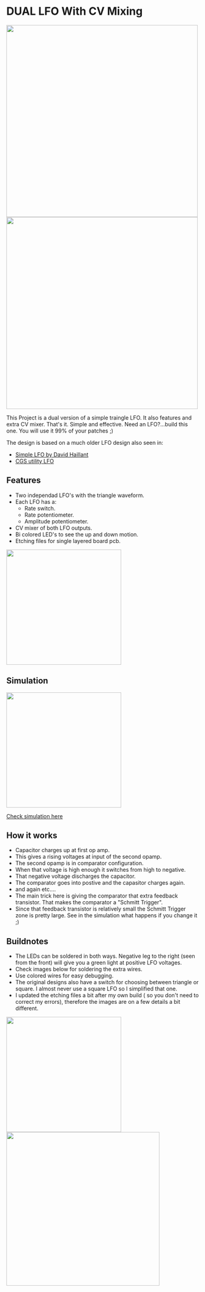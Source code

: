 # DUAL LFO With CV Mixing

<img src="https://raw.githubusercontent.com/PierreIsCoding/sdiy/main/Dual_LFO/images/20220211_143323.jpg" height="500" />  <img src="https://raw.githubusercontent.com/PierreIsCoding/sdiy/main/Dual_LFO/images/front.PNG" height="500" />

This Project is a dual version of a simple traingle LFO. It also features and extra CV mixer. 
That's it. Simple and effective. Need an LFO?...build this one. You will use it 99% of your patches ;)

The design is based on a much older LFO design also seen in:
*  [Simple LFO by David Haillant](https://www.davidhaillant.com/simple-lfo-1-5/#more-2112)
*  [CGS utility LFO](https://sdiy.info/wiki/CGS_utility_LFO)



## Features
* Two independad LFO's with the triangle waveform.
* Each LFO has a:
  * Rate switch.
  * Rate potentiometer.
  * Amplitude potentiometer.
* CV mixer of both LFO outputs.
* Bi colored LED's to see the up and down motion.
* Etching files for single layered board pcb.

<img src="https://raw.githubusercontent.com/PierreIsCoding/sdiy/main/Dual_LFO/images/20220211_143504.jpg" width="300" />

## Simulation
<img src="https://raw.githubusercontent.com/PierreIsCoding/sdiy/main/Dual_LFO/images/falstad.PNG" width="300" />

[Check simulation here](https://tinyurl.com/yawfhe7n)

## How it works
* Capacitor charges up at first op amp.
* This gives a rising voltages at input of the second opamp.
* The second opamp is in comparator configuration.
* When that voltage is high enough it switches from high to negative.
* That negative voltage discharges the capacitor.
* The comparator goes into postive and the capasitor charges again.
* and again etc....
* The main trick here is giving the comparator that extra feedback transistor. That makes the comparator a "Schmitt Trigger".
* Since that feedback transistor is relatively small the Schmitt Trigger zone is pretty large. See in the simulation what happens if you change it ;)


## Buildnotes
* The LEDs can be soldered in both ways. Negative leg to the right (seen from the front) will give you a green light at positive LFO voltages.
* Check images below for soldering the extra wires.
* Use colored wires for easy debugging.
* The original designs also have a switch for choosing between triangle or square. I almost never use a square LFO so I simplified that one.
* I updated the etching files a bit after my own build ( so you don't need to correct my errors), therefore the images are on a few details a bit different.

<img src="https://raw.githubusercontent.com/PierreIsCoding/sdiy/main/Dual_LFO/images/sub_pcb_wiring.PNG" width="300" />
<img src="https://raw.githubusercontent.com/PierreIsCoding/sdiy/main/Dual_LFO/images/switches_wiring.PNG" width="400" />

